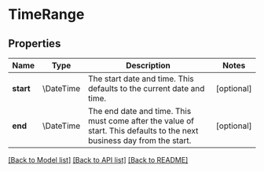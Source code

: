 # TimeRange

## Properties
Name | Type | Description | Notes
------------ | ------------- | ------------- | -------------
**start** | \DateTime | The start date and time. This defaults to the current date and time. | [optional] 
**end** | \DateTime | The end date and time. This must come after the value of start. This defaults to the next business day from the start. | [optional] 

[[Back to Model list]](../../README.md#documentation-for-models) [[Back to API list]](../../README.md#documentation-for-api-endpoints) [[Back to README]](../../README.md)

